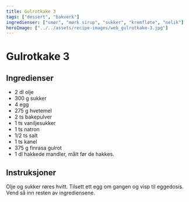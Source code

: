 ```yaml
---
title: Gulrotkake 3
tags: ["dessert", "bakverk"]
ingredienser: ["smør", "mørk sirup", "sukker", "kremfløte", "nelik"]
heroImage: ["../../assets/recipe-images/web_gulrotkake-3.jpg"]
---
```


# Gulrotkake 3

## Ingredienser

- 2 dl olje
- 300 g sukker
- 4 egg
- 275 g hvetemel
- 2 ts bakepulver
- 1 ts vaniljesukker
- 1 ts natron
- 1/2 ts salt
- 1 ts kanel
- 375 g finrasa gulrot
- 1 dl hakkede mandler, målt før de hakkes.

## Instruksjoner

Olje og sukker røres hvitt. Tilsett ett egg om gangen og visp til eggedosis. Vend så inn resten av ingrediensene.
